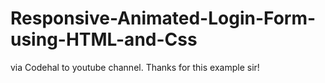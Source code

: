 # Responsive-Animated-Login-Form-using-HTML-and-Css
via Codehal to youtube channel. Thanks for this example sir!
